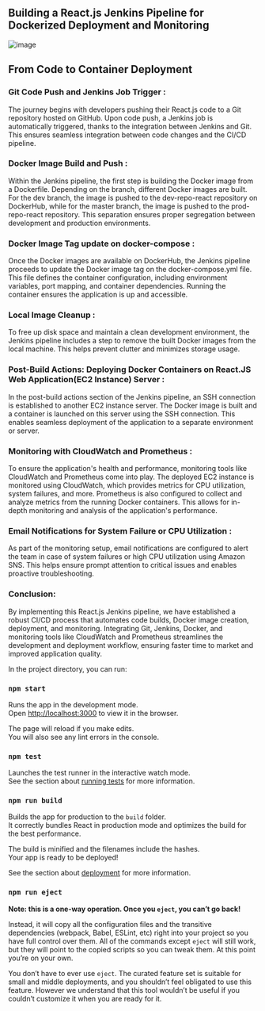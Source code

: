 
## Building a React.js Jenkins Pipeline for Dockerized Deployment and Monitoring
![image](https://github.com/Sivaprakash-pk/React-js_Project/assets/118121843/2536cbe7-d83d-4111-abbd-b01f176e89b6)

  ## From Code to Container Deployment

### Git Code Push and Jenkins Job Trigger :
The journey begins with developers pushing their React.js code to a Git repository hosted on GitHub. Upon code push, a Jenkins job is automatically triggered, thanks to the integration between Jenkins and Git. This ensures seamless integration between code changes and the CI/CD pipeline.

### Docker Image Build and Push :
Within the Jenkins pipeline, the first step is building the Docker image from a Dockerfile. Depending on the branch, different Docker images are built. For the dev branch, the image is pushed to the dev-repo-react repository on DockerHub, while for the master branch, the image is pushed to the prod-repo-react repository. This separation ensures proper segregation between development and production environments.

### Docker Image Tag update on docker-compose :
Once the Docker images are available on DockerHub, the Jenkins pipeline proceeds to update the Docker image tag on the docker-compose.yml file. This file defines the container configuration, including environment variables, port mapping, and container dependencies. Running the container ensures the application is up and accessible.

### Local Image Cleanup :
To free up disk space and maintain a clean development environment, the Jenkins pipeline includes a step to remove the built Docker images from the local machine. This helps prevent clutter and minimizes storage usage.

### Post-Build Actions: Deploying Docker Containers on React.JS Web Application(EC2 Instance) Server :
In the post-build actions section of the Jenkins pipeline, an SSH connection is established to another EC2 instance server. The Docker image is built and a container is launched on this server using the SSH connection. This enables seamless deployment of the application to a separate environment or server.

### Monitoring with CloudWatch and Prometheus :
To ensure the application's health and performance, monitoring tools like CloudWatch and Prometheus come into play. The deployed EC2 instance is monitored using CloudWatch, which provides metrics for CPU utilization, system failures, and more. Prometheus is also configured to collect and analyze metrics from the running Docker containers. This allows for in-depth monitoring and analysis of the application's performance.

### Email Notifications for System Failure or CPU Utilization :
As part of the monitoring setup, email notifications are configured to alert the team in case of system failures or high CPU utilization using Amazon SNS. This helps ensure prompt attention to critical issues and enables proactive troubleshooting.

### Conclusion:
By implementing this React.js Jenkins pipeline, we have established a robust CI/CD process that automates code builds, Docker image creation, deployment, and monitoring. Integrating Git, Jenkins, Docker, and monitoring tools like CloudWatch and Prometheus streamlines the development and deployment workflow, ensuring faster time to market and improved application quality.


In the project directory, you can run:

### `npm start`

Runs the app in the development mode.<br />
Open [http://localhost:3000](http://localhost:3000) to view it in the browser.

The page will reload if you make edits.<br />
You will also see any lint errors in the console.

### `npm test`

Launches the test runner in the interactive watch mode.<br />
See the section about [running tests](https://facebook.github.io/create-react-app/docs/running-tests) for more information.

### `npm run build`

Builds the app for production to the `build` folder.<br />
It correctly bundles React in production mode and optimizes the build for the best performance.

The build is minified and the filenames include the hashes.<br />
Your app is ready to be deployed!

See the section about [deployment](https://facebook.github.io/create-react-app/docs/deployment) for more information.

### `npm run eject`

**Note: this is a one-way operation. Once you `eject`, you can’t go back!**


Instead, it will copy all the configuration files and the transitive dependencies (webpack, Babel, ESLint, etc) right into your project so you have full control over them. All of the commands except `eject` will still work, but they will point to the copied scripts so you can tweak them. At this point you’re on your own.

You don’t have to ever use `eject`. The curated feature set is suitable for small and middle deployments, and you shouldn’t feel obligated to use this feature. However we understand that this tool wouldn’t be useful if you couldn’t customize it when you are ready for it.
